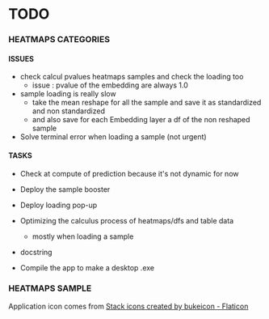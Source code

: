 # **TODO**

### HEATMAPS CATEGORIES

#### ISSUES
* check calcul pvalues heatmaps samples and check the loading too
  * issue : pvalue of the embedding are always 1.0
* sample loading is really slow
  * take the mean reshape for all the sample and save it as standardized and non standardized
  * and also save for each Embedding layer a df of the non reshaped sample
* Solve terminal error when loading a sample (not urgent)

#### TASKS

* Check at compute of prediction because it's not dynamic for now
* Deploy the sample booster
* Deploy loading pop-up

* Optimizing the calculus process of heatmaps/dfs and table data
  * mostly when loading a sample

* docstring

* Compile the app to make a desktop .exe

### HEATMAPS SAMPLE

Application icon comes from <a href="https://www.flaticon.com/free-icons/stack" title="stack icons">Stack icons created by bukeicon - Flaticon</a>